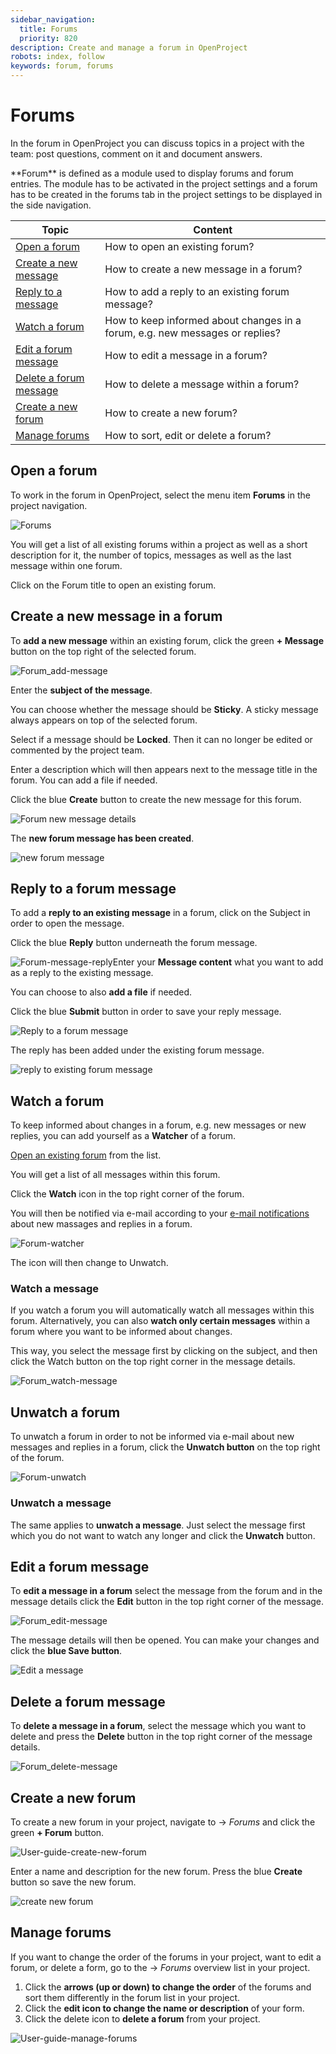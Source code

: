 ```yaml
---
sidebar_navigation:
  title: Forums
  priority: 820
description: Create and manage a forum in OpenProject
robots: index, follow
keywords: forum, forums
---
```


# Forums

In the forum in OpenProject you can discuss topics in a project with the team: post questions, comment on it and document answers.

<div class="glossary"> **Forum** is defined as a module used to display forums and forum entries. The module has to be activated in the project settings and a forum has to be created in the forums tab in the project settings to be displayed in the side navigation.
</div>

| Topic                                                    | Content                                                      |
| -------------------------------------------------------- | ------------------------------------------------------------ |
| [Open a forum](#open-a-forum)                            | How to open an existing forum?                               |
| [Create a new message](#create-a-new-message-in-a-forum) | How to create a new message in a forum?                      |
| [Reply to a message](#reply-to-a-forum-message)          | How to add a reply to an existing forum message?             |
| [Watch a forum](#watch-a-forum)                          | How to keep informed about changes in a forum, e.g. new messages or replies? |
| [Edit a forum message](#edit-a-forum-message)            | How to edit a message in a forum?                            |
| [Delete a forum message](#delete-a-forum-message)        | How to delete a message within a forum?                      |
| [Create a new forum](#create-a-new-forum)                | How to create a new forum?                                   |
| [Manage forums](#manage-forums)                          | How to sort, edit or delete a forum?                         |

## Open a forum

To work in the forum in OpenProject, select the menu item **Forums** in the project navigation.

![Forums](image-20191119100717879.png)

You will get a list of all existing forums within a project as well as a short description for it, the number of topics, messages as well as the last message within one forum.

Click on the Forum title to open an existing forum.

## Create a new message in a forum

To **add a new message** within an existing forum, click the green **+ Message** button on the top right of the selected forum.

![Forum_add-message](Forum_add-message.png)

Enter the **subject of the message**.

You can choose whether the message should be **Sticky**. A sticky message always appears on top of the selected forum.

Select if a message should be **Locked**. Then it can no longer be edited or commented by the project team.

Enter a description which will then appears next to the message title in the forum. You can add a file if needed.

Click the blue **Create** button to create the new message for this forum.

![Forum new message details](image-20191119102209845.png)

The **new forum message has been created**.

![new forum message](image-20191119103331490.png)

## Reply to a forum message

To add a **reply to an existing message** in a forum, click on the Subject in order to open the message.

Click the blue **Reply** button underneath the forum message.



![Forum-message-reply](Forum-message-reply.png)Enter your **Message content** what you want to add as a reply to the existing message.

You can choose to also **add a file** if needed.

Click the blue **Submit** button in order to save your reply message.

![Reply to a forum message](image-20191119105329892.png)

The reply has been added under the existing forum message.

![reply to existing forum message](image-20191119105630149.png)

## Watch a forum

To keep informed about changes in a forum, e.g. new messages or new replies, you can add yourself as a **Watcher** of a forum.

[Open an existing forum](#open-a-forum) from the list.

You will get a list of all messages within this forum.

Click the **Watch** icon in the top right corner of the forum.

You will then be notified via e-mail according to your [e-mail notifications](/getting-started/my-account/#notifications-settings) about new massages and replies in a forum.

![Forum-watcher](Forum-watcher.png)

The icon will then change to Unwatch.

### Watch a message

If you watch a forum you will automatically watch all messages within this forum. Alternatively, you can also **watch only certain messages** within a forum where you want to be informed about changes.

This way, you select the message first by clicking on the subject, and then click the Watch button on the top right corner in the message details.

![Forum_watch-message](Forum_watch-message.png)

## Unwatch a forum

To unwatch a forum in order to not be informed via e-mail about new messages and replies in a forum, click the **Unwatch button** on the top right of the forum.

![Forum-unwatch](Forum-unwatch.png)

### Unwatch a message

The same applies to **unwatch a message**. Just select the message first which you do not want to watch any longer and click the **Unwatch** button.

## Edit a forum message

To **edit a message in a forum** select the message from the forum and in the message details click the **Edit** button in the top right corner of the message.

![Forum_edit-message](Forum_edit-message.png)

The message details will then be opened. You can make your changes  and click the **blue Save button**.

![Edit a message](image-20191119113940355.png)

## Delete a forum message

To **delete a message in a forum**, select the message which you want to delete and press the **Delete** button in the top right corner of the message details.

![Forum_delete-message](Forum_delete-message.png)

## Create a new forum

To create a new forum in your project, navigate to -> *Forums* and click the green **+ Forum** button.

![User-guide-create-new-forum](User-guide-create-new-forum.png)

Enter a name and description for the new forum. Press the blue **Create** button so save the new forum.

![create new forum](image-20200213093639380.png)

## Manage forums

If you want to change the order of the forums in your project, want to edit a forum, or delete a form, go to the -> *Forums* overview list in your project.

1. Click the **arrows (up or down) to change the order** of the forums and sort them differently in the forum list in your project.
2. Click the **edit icon to change the name or description** of your form.
3. Click the delete icon to **delete a forum** from your project.

![User-guide-manage-forums](User-guide-manage-forums.png)